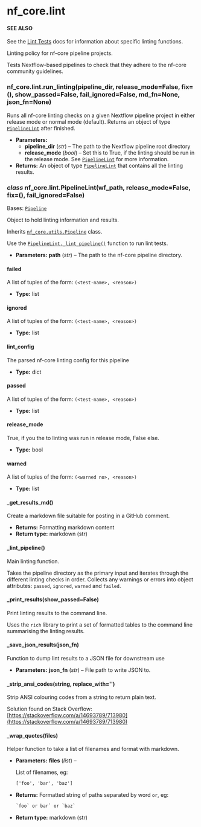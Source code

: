 # nf_core.lint

#### SEE ALSO

See the [Lint Tests](../lint_tests/index.html) docs for information about specific linting functions.

Linting policy for nf-core pipeline projects.

Tests Nextflow-based pipelines to check that they adhere to
the nf-core community guidelines.

### nf_core.lint.run_linting(pipeline_dir, release_mode=False, fix=(), show_passed=False, fail_ignored=False, md_fn=None, json_fn=None)

Runs all nf-core linting checks on a given Nextflow pipeline project
in either release mode or normal mode (default). Returns an object
of type [`PipelineLint`](#nf_core.lint.PipelineLint) after finished.

- **Parameters:**
  - **pipeline_dir** (_str_) – The path to the Nextflow pipeline root directory
  - **release_mode** (_bool_) – Set this to True, if the linting should be run in the release mode.
    See [`PipelineLint`](#nf_core.lint.PipelineLint) for more information.
- **Returns:**
  An object of type [`PipelineLint`](#nf_core.lint.PipelineLint) that contains all the linting results.

### _class_ nf_core.lint.PipelineLint(wf_path, release_mode=False, fix=(), fail_ignored=False)

Bases: [`Pipeline`](utils.md#nf_core.utils.Pipeline)

Object to hold linting information and results.

Inherits [`nf_core.utils.Pipeline`](utils.md#nf_core.utils.Pipeline) class.

Use the [`PipelineLint._lint_pipeline()`](#nf_core.lint.PipelineLint._lint_pipeline) function to run lint tests.

- **Parameters:**
  **path** (_str_) – The path to the nf-core pipeline directory.

#### failed

A list of tuples of the form: `(<test-name>, <reason>)`

- **Type:**
  list

#### ignored

A list of tuples of the form: `(<test-name>, <reason>)`

- **Type:**
  list

#### lint_config

The parsed nf-core linting config for this pipeline

- **Type:**
  dict

#### passed

A list of tuples of the form: `(<test-name>, <reason>)`

- **Type:**
  list

#### release_mode

True, if you the to linting was run in release mode, False else.

- **Type:**
  bool

#### warned

A list of tuples of the form: `(<warned no>, <reason>)`

- **Type:**
  list

#### \_get_results_md()

Create a markdown file suitable for posting in a GitHub comment.

- **Returns:**
  Formatting markdown content
- **Return type:**
  markdown (str)

#### \_lint_pipeline()

Main linting function.

Takes the pipeline directory as the primary input and iterates through
the different linting checks in order. Collects any warnings or errors
into object attributes: `passed`, `ignored`, `warned` and `failed`.

#### \_print_results(show_passed=False)

Print linting results to the command line.

Uses the `rich` library to print a set of formatted tables to the command line
summarising the linting results.

#### \_save_json_results(json_fn)

Function to dump lint results to a JSON file for downstream use

- **Parameters:**
  **json_fn** (_str_) – File path to write JSON to.

#### \_strip_ansi_codes(string, replace_with='')

Strip ANSI colouring codes from a string to return plain text.

Solution found on Stack Overflow: [https://stackoverflow.com/a/14693789/713980](https://stackoverflow.com/a/14693789/713980)

#### \_wrap_quotes(files)

Helper function to take a list of filenames and format with markdown.

- **Parameters:**
  **files** (_list_) –

  List of filenames, eg:

  ```default
  ['foo', 'bar', 'baz']
  ```

- **Returns:**
  Formatted string of paths separated by word `or`, eg:
  ```default
  `foo` or bar` or `baz`
  ```
- **Return type:**
  markdown (str)
